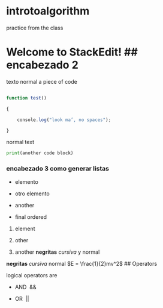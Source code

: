 # introtoalgorithm
practice from the class
# Welcome to StackEdit! ## encabezado 2

texto normal a piece of code

```javascript

function test() 

{

    console.log("look ma’, no spaces");

}

```

normal text

```python
print(another code block)
```

### encabezado 3 como generar listas

* elemento

* otro elemento

* another

* final ordered

1. element 

2. other

3. another **negritas** _cursiva_ y normal

__negritas__ *cursiva* normal $E = \frac{​​​​1}​​​​{​​​​2}​​​​mv^2$ ## Operators

logical operators are 

* AND  &&

* OR  ||

